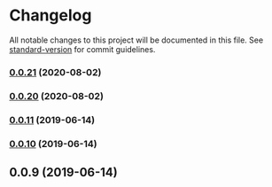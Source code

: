 # Changelog

All notable changes to this project will be documented in this file. See [standard-version](https://github.com/conventional-changelog/standard-version) for commit guidelines.

### [0.0.21](https://github.com/meabed/reactjs-slot-layout/compare/v0.0.20...v0.0.21) (2020-08-02)

### [0.0.20](https://github.com/meabed/reactjs-slot-layout/compare/v0.0.19...v0.0.20) (2020-08-02)

### [0.0.11](https://github.com/meabed/reactjs-slot-layout/compare/v0.0.10...v0.0.11) (2019-06-14)

### [0.0.10](https://github.com/meabed/reactjs-slot-layout/compare/v0.0.9...v0.0.10) (2019-06-14)

<a name="0.0.9"></a>

## 0.0.9 (2019-06-14)
